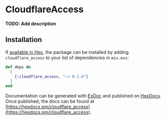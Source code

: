 # CloudflareAccess

**TODO: Add description**

## Installation

If [available in Hex](https://hex.pm/docs/publish), the package can be installed
by adding `cloudflare_access` to your list of dependencies in `mix.exs`:

```elixir
def deps do
  [
    {:cloudflare_access, "~> 0.1.0"}
  ]
end
```

Documentation can be generated with [ExDoc](https://github.com/elixir-lang/ex_doc)
and published on [HexDocs](https://hexdocs.pm). Once published, the docs can
be found at [https://hexdocs.pm/cloudflare_access](https://hexdocs.pm/cloudflare_access).

